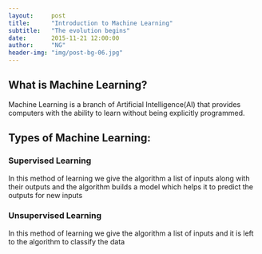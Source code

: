 ```yaml
---
layout:     post
title:      "Introduction to Machine Learning"
subtitle:   "The evolution begins"
date:       2015-11-21 12:00:00
author:     "NG"
header-img: "img/post-bg-06.jpg"
---
```


<h2 class="article-heading">What is Machine Learning?</h2>
<p>Machine Learning is a branch of Artificial Intelligence(AI) that
provides computers with the ability to learn without being explicitly
programmed.</p>


<h2 class="article-heading">Types of Machine Learning:</h2>

<h3>Supervised Learning</h3>
<p>In this method of learning we give the algorithm a list of inputs
along with their outputs and the algorithm builds a model which helps it
to predict the outputs for new inputs</p>

<h3>Unsupervised Learning</h3>
<p>In this method of learning we give the algorithm a list of inputs and
it is left to the algorithm to classify the data</p>
